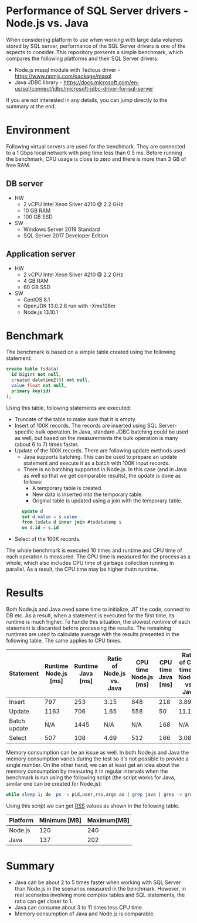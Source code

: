# Performance of SQL Server drivers - Node.js vs. Java
When considering platform to use when working with large data volumes stored by SQL server, performance of the SQL Server drivers is one of the aspects to consider. This repository presents a simple benchmark, which compares the following platforms and their SQL Server drivers:
* Node.js mssql module with Tedious driver - https://www.npmjs.com/package/mssql
* Java JDBC library - https://docs.microsoft.com/en-us/sql/connect/jdbc/microsoft-jdbc-driver-for-sql-server

If you are not interested in any details, you can jump directly to the summary at the end.

# Environment
Following virtual servers are used for the benchmark. They are connected to a 1 Gbps local network with ping time less than 0.5 ms. Before running the benchmark, CPU usage is close to zero and there is more than 3 GB of free RAM.
## DB server
  * HW
    * 2 vCPU Intel Xeon Silver 4210 @ 2.2 GHz
    * 10 GB RAM
    * 100 GB SSD
  * SW
    * Windows Server 2019 Standard
    * SQL Server 2017 Developer Edition
## Application server
  * HW
    * 2 vCPU Intel Xeon Silver 4210 @ 2.2 GHz
    * 4 GB RAM
    * 60 GB SSD
  * SW
    * CentOS 8.1
    * OpenJDK 13.0.2.8 run with -Xmx128m
    * Node.js 13.10.1
  
# Benchmark
The benchmark is based on a simple table created using the following statement:
```sql
create table tsdata(
  id bigint not null, 
  created datetime2(0) not null, 
  value float not null, 
  primary key(id)
);
```

Using this table, following statements are executed:
* Truncate of the table to make sure that it is empty.
* Insert of 100K records. The records are inserted using SQL Server-specific bulk operation. In Java, standard JDBC batching could be used as well, but based on the measurements the bulk operation is many (about 6 to 7) times faster.
* Update of the 100K records. There are following update methods used:
  * Java supports batching. This can be used to prepare an update statement and execute it as a batch with 100K input records.
  * There is no batching supported in Node.js. In this case (and in Java as well so that we get comparable results), the update is done as follows:
    * A temporary table is created.
    * New data is inserted into the temporary table.
    * Original table is updated using a join with the temporary table.
```sql
      update d 
      set d.value = s.value 
      from tsdata d inner join #tsdatatemp s 
      on d.id = s.id    
```
* Select of the 100K records.

The whole benchmark is executed 10 times and runtime and CPU time of each operation is measured. The CPU time is measured for the process as a whole, which also includes CPU time of garbage collection running in parallel. As a result, the CPU time may be higher thatn runtime.

# Results
Both Node.js and Java need some time to initialize, JIT the code, connect to DB etc. As a result, when a statement is executed for the first time, its runtime is much higher. To handle this situation, the slowest runtime of each statement is discarded before processing the results. The remaining runtimes are used to calculate average with the results presented in the following table. The same applies to CPU times.

Statement|Runtime Node.js [ms]|Runtime Java [ms]|Ratio of Node.js vs. Java|CPU time Node.js [ms]|CPU time Java [ms]|Ratio of CPU time of Node.js vs. Java
---------|--------------------|-----------------|-------------------------|---------------------|------------------|------------------------------------
Insert|797|253|3.15|848|218|3.89
Update|1163|706|1.65|558|50|11.16
Batch update|N/A|1445|N/A|N/A|168|N/A
Select|507|108|4.69|512|166|3.08

Memory consumption can be an issue as well. In both Node.js and Java the memory consumption varies during the test so it's not possible to provide a single number. On the other hand, we can at least get an idea about the memory consumption by measuring it in regular intervals when the benchmark is run using the following script (the script works for Java, similar one can be created for Node.js):
```bash
while sleep 1; do  ps -o pid,user,rss,args ax | grep java | grep -v grep; done
```

Using this script we can get [RSS](https://en.wikipedia.org/wiki/Resident_set_size) values as shown in the following table.

Platform|Minimum [MB]|Maximum[MB]
--------|------------|-----------
Node.js|120|240
Java|137|202

# Summary
* Java can be about 2 to 5 times faster when working with SQL Server than Node.js in the scenarios measured in the benchmark. However, in real scenarios involving more complex tables and SQL statements, the ratio can get closer to 1.
* Java can consume about 3 to 11 times less CPU time.
* Memory consumption of Java and Node.js is comparable.
